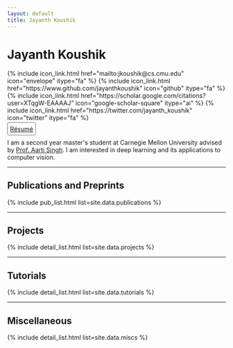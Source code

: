 ```yaml
---
layout: default
title: Jayanth Koushik
---
```


# Jayanth Koushik

<p>
  {% include icon_link.html href="mailto:jkoushik@cs.cmu.edu" icon="envelope" itype="fa" %}
  {% include icon_link.html href="https://www.github.com/jayanthkoushik" icon="github" itype="fa" %}
  {% include icon_link.html href="https://scholar.google.com/citations?user=XTqgW-EAAAAJ" icon="google-scholar-square" itype="ai" %}
  {% include icon_link.html href="https://twitter.com/jayanth_koushik" icon="twitter" itype="fa" %}
  <br style="display: block; content: ''; margin-top: .6em">
  <a style="border: 1px solid dimgray; border-radius: 4px; padding: .4em" href="https://jayanthkoushik.github.io/resume/main.pdf">Résumé</a>
</p>

I am a second year master's student at Carnegie Mellon University advised by [Prof. Aarti Singh](https://www.cs.cmu.edu/~aarti).
I am interested in deep learning and its applications to computer vision.

---
## Publications and Preprints
{% include pub_list.html list=site.data.publications %}

---
## Projects
{% include detail_list.html list=site.data.projects %}

---
## Tutorials
{% include detail_list.html list=site.data.tutorials %}

---
## Miscellaneous
{% include detail_list.html list=site.data.miscs %}
